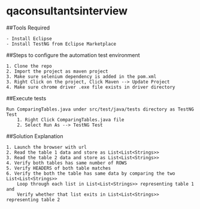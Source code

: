 # qaconsultantsinterview


##Tools Required

	- Install Eclipse 
	- Install TestNG from Eclipse Marketplace


##Steps to configure the automation test environment

	1. Clone the repo
	2. Import the project as maven project
	3. Make sure selenium dependency is added in the pom.xml
	3. Right Click on the project, Click Maven --> Update Project
	4. Make sure chrome driver .exe file exists in driver directory


##Execute tests

	Run ComparingTables.java under src/test/java/tests directory as TestNG Test
		1. Right Click ComparingTables.java file
		2. Select Run As --> TestNG Test


##Solution Explanation

	1. Launch the browser with url
	2. Read the table 1 data and store as List<List<Strings>>
	3. Read the table 2 data and store as List<List<Strings>>
	4. Verify both tables has same number of ROWS
	5. Verify HEADERS of both table matches
	6. Verify the both the table has same data by comparing the two List<List<Strings>>
	    Loop through each list in List<List<Strings>> representing table 1 and
        Verify whether that list exits in List<List<Strings>>  representing table 2
		